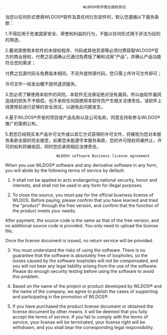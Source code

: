                                        WLDOS®软件商业授权协议

当您以任何形式使用WLDOS®软件及其任何衍生软件时，默认您遵循以下服务条款：

1.不得应用于危害国家安全、荣誉和利益的行为，不能以任何形式用于非法为目的的用途。

2.要闭源使用本软件的未授权程序、代码或其他资源等必须付费获取WLDOS®官方的商业授权，付费之前请确认已通过免费版了解和试用“产品”，并确认产品功能符合您的需求；

付费之后源代码与免费版本相同，不另外提供源代码，您只需上传许可文件即可；

许可文件一经发出概不提供退货服务。

3.您必须了解使用本软件的风险，本软件无法保证绝对没有漏洞，所以由软件漏洞造成的损失不予赔偿，也不承担任何因使用本软件而产生相关法律责任。请软件上线使用前进行足够的安全测试，以避免此问题发生。

4.基于WLDOS®开发的项目或产品名称以及公司名称，同意支持和参与WLDOS®推广的案例公布。

5.若您已经购买本产品许可文件或以其它方式获得的许可文件，将被视为您对本服务条款全部的完全接受，如果您未能遵守本服务条款，您的许可授权将被终止，许可的权利将被收回，同时您应承担相应法律责任。

                           WLDOS® software Business license agreement

When you use WLDOS® software and any derivative software in any form, you will abide by
the following terms of service by default:

1. It shall not be applied to acts endangering national security, honor and interests, and
   shall not be used in any form for illegal purposes.

2. To close the source, you must pay for the official business license of WLDOS. Before
   paying, please confirm that you have learned and tried the "product" through the free
   version, and confirm that the function of the product meets your needs;

After payment, the source code is the same as that of the free version, and no additional
source code is provided. You only need to upload the license file;

Once the license document is issued, no return service will be provided.

3. You must understand the risks of using the software. There is no guarantee that the
   software is absolutely free of loopholes, so the losses caused by the software
   loopholes will not be compensated, and you will not bear any legal liability arising
   from the use of the software. Please do enough security testing before using the
   software to avoid this problem.

4. Based on the name of the project or product developed by WLDOS® and the name of the
   company, we agree to publish the cases of supporting and participating in the promotion
   of WLDOS®.

5. If you have purchased the product license document or obtained the license document by
   other means, it will be deemed that you fully accept the terms of service. If you fail
   to comply with the terms of service, your license will be terminated, your license
   right will be withdrawn, and you shall bear the corresponding legal responsibility.